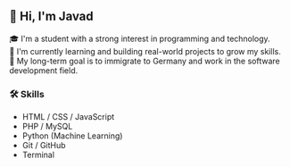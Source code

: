 ## 👋 Hi, I'm Javad

🎓 I'm a student with a strong interest in programming and technology.  
🌱 I'm currently learning and building real-world projects to grow my skills.  
🎯 My long-term goal is to immigrate to Germany and work in the software development field.

### 🛠️ Skills
- HTML / CSS / JavaScript
- PHP / MySQL
- Python (Machine Learning)
- Git / GitHub
- Terminal
